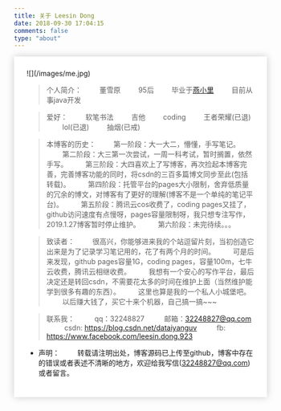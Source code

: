 ```yaml
---
title: 关于 Leesin Dong
date: 2018-09-30 17:04:15
comments: false
type: "about"
---
```

<div style="-webkit-box-shadow: 0 0 14px rgba(202,203,203,1);-moz-box-shadow: 0 0 14px rgba(202,203,204,1);
background: #fff;padding: 25px;margin-bottom: 100px;">
![](/images/me.jpg)

> 个人简介：
&nbsp;&nbsp;&nbsp;&nbsp;&nbsp;&nbsp;&nbsp;&nbsp;董雪原
&nbsp;&nbsp;&nbsp;&nbsp;&nbsp;&nbsp;&nbsp;&nbsp;95后
&nbsp;&nbsp;&nbsp;&nbsp;&nbsp;&nbsp;&nbsp;&nbsp;毕业于[燕小里](https://stczsb.ysu.edu.cn/)
&nbsp;&nbsp;&nbsp;&nbsp;&nbsp;&nbsp;&nbsp;&nbsp;目前从事java开发
		
>爱好：
&nbsp;&nbsp;&nbsp;&nbsp;&nbsp;&nbsp;&nbsp;&nbsp;软笔书法
&nbsp;&nbsp;&nbsp;&nbsp;&nbsp;&nbsp;&nbsp;&nbsp;吉他
&nbsp;&nbsp;&nbsp;&nbsp;&nbsp;&nbsp;&nbsp;&nbsp;coding
&nbsp;&nbsp;&nbsp;&nbsp;&nbsp;&nbsp;&nbsp;&nbsp;王者荣耀(已退)
&nbsp;&nbsp;&nbsp;&nbsp;&nbsp;&nbsp;&nbsp;&nbsp;lol(已退)
&nbsp;&nbsp;&nbsp;&nbsp;&nbsp;&nbsp;&nbsp;&nbsp;抽烟(已戒)
		
>本博客的历史：
&nbsp;&nbsp;&nbsp;&nbsp;&nbsp;&nbsp;&nbsp;&nbsp;第一阶段：大一大二，懵懂，手写笔记。
&nbsp;&nbsp;&nbsp;&nbsp;&nbsp;&nbsp;&nbsp;&nbsp;第二阶段：大三第一次尝试，一周一科考试，暂时搁置，依然手写。
&nbsp;&nbsp;&nbsp;&nbsp;&nbsp;&nbsp;&nbsp;&nbsp;第三阶段：大四喜欢上了写博客，再次捡起本博客完善，完善博客功能的同时，将csdn的三百多篇博文同步至此(包括转载)。
&nbsp;&nbsp;&nbsp;&nbsp;&nbsp;&nbsp;&nbsp;&nbsp;第四阶段：托管平台的pages大小限制，舍弃低质量的冗余的博文，对博客有了更好的理解(博客不是一个单纯的笔记平台)。
&nbsp;&nbsp;&nbsp;&nbsp;&nbsp;&nbsp;&nbsp;&nbsp;第五阶段：腾讯云cos收费了，coding pages又挂了，github访问速度有点慢呀，pages容量限制呀，我只想专注写作，2019.1.27博客暂时停止维护。
&nbsp;&nbsp;&nbsp;&nbsp;&nbsp;&nbsp;&nbsp;&nbsp;第六阶段：未完待续。。。

>致读者：
&nbsp;&nbsp;&nbsp;&nbsp;&nbsp;&nbsp;&nbsp;&nbsp;很高兴，你能够进来我的个站逗留片刻，当初创造它出来是为了记录学习笔记用的，花了有两个月的时间。
&nbsp;&nbsp;&nbsp;&nbsp;&nbsp;&nbsp;&nbsp;&nbsp;可是后来发现，github pages容量1G，coding pages，容量100m，七牛云收费，腾讯云相继收费。
&nbsp;&nbsp;&nbsp;&nbsp;&nbsp;&nbsp;&nbsp;&nbsp;我想有一个安心的写作平台，最后决定还是转回csdn，不需要花太多的时间在维护上面（当然维护能学到很多有趣的东西）。
&nbsp;&nbsp;&nbsp;&nbsp;&nbsp;&nbsp;&nbsp;&nbsp;这里也算是我的一个私人小城堡吧。
&nbsp;&nbsp;&nbsp;&nbsp;&nbsp;&nbsp;&nbsp;&nbsp;以后赚大钱了，买它十来个机器，自己搞一搞~~~

		
>联系我：
&nbsp;&nbsp;&nbsp;&nbsp;&nbsp;&nbsp;&nbsp; &nbsp;qq：32248827
&nbsp;&nbsp;&nbsp;&nbsp;&nbsp;&nbsp;&nbsp; &nbsp;邮箱：32248827@qq.com
&nbsp;&nbsp;&nbsp;&nbsp;&nbsp;&nbsp;&nbsp; &nbsp;csdn: https://blog.csdn.net/dataiyanguv
&nbsp;&nbsp;&nbsp;&nbsp;&nbsp;&nbsp;&nbsp; &nbsp;fb: https://www.facebook.com/leesin.dong.923
		
* 声明：
&nbsp;&nbsp;&nbsp;&nbsp;&nbsp;&nbsp;&nbsp;&nbsp;转载请注明出处，博客源码已上传至github，博客中存在的错误或者表述不清晰的地方，欢迎给我写信(32248827@qq.com)或者留言。
		


</div>
